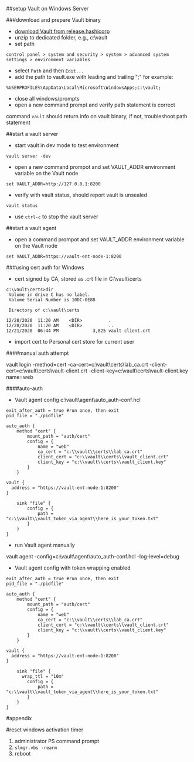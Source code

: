 ##setup Vault on Windows Server

###download and prepare Vault binary

- [download Vault from release.hashicorp](https://releases.hashicorp.com/vault/)
- unzip to dedicated folder, e.g., c:\vault
- set path

`control panel > system and security > system > advanced system settings > environment variables`

- select `Path` and then `Edit...`
- add the path to vault.exe with leading and trailing ";" for example:

`%USERPROFILE%\AppData\Local\Microsoft\WindowsApps;c:\vault;`

- close all windows/prompts
- open a new command prompt and verify path statement is correct

command `vault` should return info on vault binary, if not, troubleshoot path statement

##start a vault server
- start vault in dev mode to test environment

`vault server -dev`

- open a new command prompot and set VAULT_ADDR environment variable on the Vault node

`set VAULT_ADDR=http://127.0.0.1:8200`

- verify with vault status, should report vault is unsealed

`vault status`

- use `ctrl-c` to stop the vault server

##start a vault agent

- open a command prompot and set VAULT_ADDR environment variable on the Vault node

`set VAULT_ADDR=https://vault-ent-node-1:8200`

###using cert auth for Windows

- cert signed by CA, stored as .crt file in C:\vault\certs

```
c:\vault\certs>dir
 Volume in drive C has no label.
 Volume Serial Number is 10DC-0E88

 Directory of c:\vault\certs

12/28/2020  11:20 AM    <DIR>          .
12/28/2020  11:20 AM    <DIR>          ..
12/21/2020  06:44 PM             3,825 vault-client.crt
```
- import cert to Personal cert store for current user

####manual auth attempt

vault login -method=cert -ca-cert=c:\vault\certs\lab_ca.crt -client-cert=c:\vault\certs\vault-client.crt -client-key=c:\vault\certs\vault-client.key name=web

####auto-auth

- Vault agent config c:\vault\agent\auto_auth-conf.hcl

```
exit_after_auth = true #run once, then exit
pid_file = "./pidfile"

auto_auth {
    method "cert" {
        mount_path = "auth/cert"
        config = {
            name = "web"
            ca_cert = "c:\\vault\\certs\\lab_ca.crt"
            client_cert = "c:\\vault\\certs\\vault_client.crt"
            client_key = "c:\\vault\\certs\\vault_client.key"
        }
    }

vault {
  address = "https://vault-ent-node-1:8200"
}

    sink "file" {
        config = {
            path = "c:\\vault\\vault_token_via_agent\\here_is_your_token.txt"
        }
    }
}
```

- run Vault agent manually

vault agent -config=c:\vault\agent\auto_auth-conf.hcl -log-level=debug

- Vault agent config with token wrapping enabled

```
exit_after_auth = true #run once, then exit
pid_file = "./pidfile"

auto_auth {
    method "cert" {
        mount_path = "auth/cert"
        config = {
            name = "web"
            ca_cert = "c:\\vault\\certs\\lab_ca.crt"
            client_cert = "c:\\vault\\certs\\vault_client.crt"
            client_key = "c:\\vault\\certs\\vault_client.key"
        }
    }

vault {
  address = "https://vault-ent-node-1:8200"
}

    sink "file" {
      wrap_ttl = "10m"
        config = {
            path = "c:\\vault\\vault_token_via_agent\\here_is_your_token.txt"
        }
    }
}
```


#appendix

#reset windows activation timer

1. administrator PS command prompt
2. `slmgr.vbs -rearm`
3. reboot
